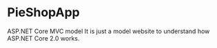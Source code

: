 # PieShopApp
ASP.NET Core MVC model 
It is just a model website to understand how ASP.NET Core 2.0 works.
